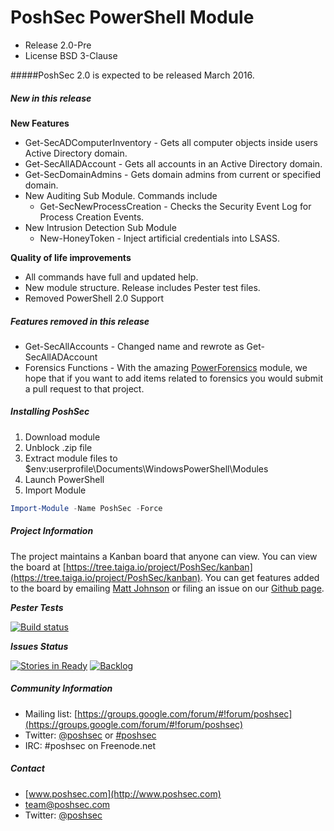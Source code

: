 # PoshSec PowerShell Module
- Release 2.0-Pre
- License BSD 3-Clause

#####PoshSec 2.0 is expected to be released March 2016.

##### New in this release
**New Features**
- Get-SecADComputerInventory - Gets all computer objects inside users Active Directory domain.
- Get-SecAllADAccount - Gets all accounts in an Active Directory domain.
- Get-SecDomainAdmins - Gets domain admins from current or specified domain.
- New Auditing Sub Module. Commands include
	* Get-SecNewProcessCreation - Checks the Security Event Log for Process Creation Events.
- New Intrusion Detection Sub Module 
	* New-HoneyToken - Inject artificial credentials into LSASS.

**Quality of life improvements**
- All commands have full and updated help.
- New module structure. Release includes Pester test files.
- Removed PowerShell 2.0 Support

##### Features removed in this release
- Get-SecAllAccounts - Changed name and rewrote as Get-SecAllADAccount
- Forensics Functions - With the amazing [PowerForensics](https://github.com/Invoke-IR/PowerForensics) module, we hope that if you want to add items related to forensics you would submit a pull request to that project.

##### Installing PoshSec
1. Download module
2. Unblock .zip file
3. Extract module files to $env:userprofile\Documents\WindowsPowerShell\Modules
4. Launch PowerShell
5. Import Module
```PowerShell
Import-Module -Name PoshSec -Force
```

##### Project Information

The project maintains a Kanban board that anyone can view. You can view the board at [https://tree.taiga.io/project/PoshSec/kanban](https://tree.taiga.io/project/PoshSec/kanban). You can get features added to the board by emailing [Matt Johnson](mailto:mjohnson@poshsec.com) or filing an issue on our [Github page](https://github.com/PoshSec/PoshSec/issues).

***Pester Tests***

[![Build status](https://ci.appveyor.com/api/projects/status/3p9ssqte9a905qm8/branch/PoshSec?svg=true)](https://ci.appveyor.com/project/mwjcomputing/poshsec/branch/PoshSec)

***Issues Status***

[![Stories in Ready](https://badge.waffle.io/poshsec/poshsec.svg?label=In%20Progress&title=InProgress)](http://waffle.io/poshsec/poshsec)
[![Backlog](https://badge.waffle.io/poshsec/poshsec.svg?label=Backlogs&title=Backlog)](http://waffle.io/poshsec/poshsec)


##### Community Information
- Mailing list: [https://groups.google.com/forum/#!forum/poshsec](https://groups.google.com/forum/#!forum/poshsec)
- Twitter: [@poshsec](https://twitter.com/poshsec) or [#poshsec](https://twitter.com/search?q=%23poshsec&src=typd)
- IRC: #poshsec on Freenode.net

##### Contact
* [www.poshsec.com](http://www.poshsec.com)
* [team@poshsec.com](team@poshsec.com)
* Twitter: [@poshsec](https://twitter.com/poshsec)
